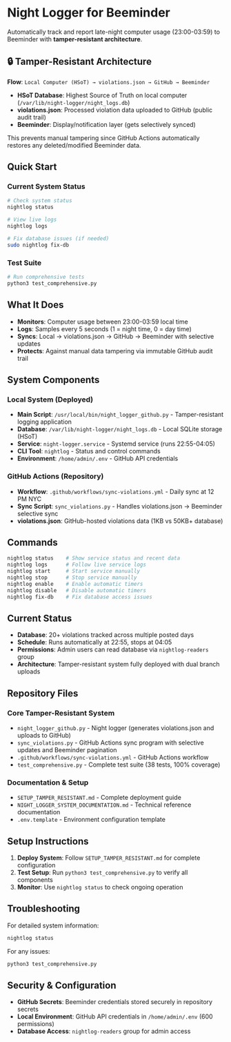 # Night Logger for Beeminder

Automatically track and report late-night computer usage (23:00-03:59) to Beeminder with **tamper-resistant architecture**.

## 🔒 Tamper-Resistant Architecture

**Flow**: `Local Computer (HSoT) → violations.json → GitHub → Beeminder`

- **HSoT Database**: Highest Source of Truth on local computer (`/var/lib/night-logger/night_logs.db`)
- **violations.json**: Processed violation data uploaded to GitHub (public audit trail)
- **Beeminder**: Display/notification layer (gets selectively synced)

This prevents manual tampering since GitHub Actions automatically restores any deleted/modified Beeminder data.

## Quick Start

### Current System Status
```bash
# Check system status
nightlog status

# View live logs
nightlog logs

# Fix database issues (if needed)
sudo nightlog fix-db
```

### Test Suite
```bash
# Run comprehensive tests
python3 test_comprehensive.py
```

## What It Does

- **Monitors**: Computer usage between 23:00-03:59 local time
- **Logs**: Samples every 5 seconds (1 = night time, 0 = day time)
- **Syncs**: Local → violations.json → GitHub → Beeminder with selective updates
- **Protects**: Against manual data tampering via immutable GitHub audit trail

## System Components

### Local System (Deployed)
- **Main Script**: `/usr/local/bin/night_logger_github.py` - Tamper-resistant logging application
- **Database**: `/var/lib/night-logger/night_logs.db` - Local SQLite storage (HSoT)
- **Service**: `night-logger.service` - Systemd service (runs 22:55-04:05)
- **CLI Tool**: `nightlog` - Status and control commands
- **Environment**: `/home/admin/.env` - GitHub API credentials

### GitHub Actions (Repository)
- **Workflow**: `.github/workflows/sync-violations.yml` - Daily sync at 12 PM NYC
- **Sync Script**: `sync_violations.py` - Handles violations.json → Beeminder selective sync
- **violations.json**: GitHub-hosted violations data (1KB vs 50KB+ database)

## Commands

```bash
nightlog status    # Show service status and recent data
nightlog logs      # Follow live service logs
nightlog start     # Start service manually
nightlog stop      # Stop service manually
nightlog enable    # Enable automatic timers
nightlog disable   # Disable automatic timers
nightlog fix-db    # Fix database access issues
```

## Current Status

- **Database**: 20+ violations tracked across multiple posted days
- **Schedule**: Runs automatically at 22:55, stops at 04:05
- **Permissions**: Admin users can read database via `nightlog-readers` group
- **Architecture**: Tamper-resistant system fully deployed with dual branch uploads

## Repository Files

### Core Tamper-Resistant System
- `night_logger_github.py` - Night logger (generates violations.json and uploads to GitHub)
- `sync_violations.py` - GitHub Actions sync program with selective updates and Beeminder pagination
- `.github/workflows/sync-violations.yml` - GitHub Actions workflow
- `test_comprehensive.py` - Complete test suite (38 tests, 100% coverage)

### Documentation & Setup
- `SETUP_TAMPER_RESISTANT.md` - Complete deployment guide
- `NIGHT_LOGGER_SYSTEM_DOCUMENTATION.md` - Technical reference documentation
- `.env.template` - Environment configuration template

## Setup Instructions

1. **Deploy System**: Follow `SETUP_TAMPER_RESISTANT.md` for complete configuration
2. **Test Setup**: Run `python3 test_comprehensive.py` to verify all components
3. **Monitor**: Use `nightlog status` to check ongoing operation

## Troubleshooting

For detailed system information:
```bash
nightlog status
```

For any issues:
```bash
python3 test_comprehensive.py
```

## Security & Configuration

- **GitHub Secrets**: Beeminder credentials stored securely in repository secrets
- **Local Environment**: GitHub API credentials in `/home/admin/.env` (600 permissions)
- **Database Access**: `nightlog-readers` group for admin access